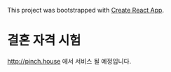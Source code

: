 This project was bootstrapped with [Create React App](https://github.com/facebookincubator/create-react-app).


# 결혼 자격 시험

http://pinch.house 에서 서비스 될 예정입니다. 